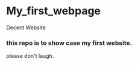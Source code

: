 # My_first_webpage
Decent Website


### this repo is to show case my first website.

please don't laugh.
